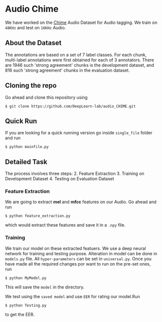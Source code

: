 # Audio Chime
We have worked on the [Chime](http://www.cs.tut.fi/sgn/arg/dcase2016/task-audio-tagging) Audio Dataset for Audio tagging. We train on `48KHz` and test on `16KHz` Audio.

## About the Dataset
The annotations are based on a set of 7 label classes. For each chunk, multi-label annotations were first obtained for each of 3 annotators. There are 1946 such 'strong agreement' chunks is the development dataset, and 816 such 'strong agreement' chunks in the evaluation dataset.

## Cloning the repo
Go ahead and clone this repository using
```
$ git clone https://github.com/DeepLearn-lab/audio_CHIME.git
``` 

## Quick Run
If you are looking for a quick running version go inside `single_file` folder and run
```
$ python mainfile.py
```

## Detailed Task
The process involves three steps:
2. Feature Extraction
3. Training on Development Dataset
4. Testing on Evaluation Dataset

### Feature Extraction

We are going to extract **mel** and **mfcc** features on our Audio. Go ahead and run 
```
$ python feature_extraction.py
```
which would extract these features and save it in a `.npy` file.

### Training

We train our model on these extracted featuers. We use a deep neural network for training and testing purpose. Alteration in model can be done in `models.py` file.
All `hyper-parameters` can be set in `universal.py`. Once you have made all the required changes por want to run on the pre-set ones, run 
```
$ python MyModel.py 
```

This will save the `model` in the directory.

We test using the `saved model` and use `EER` for rating our model.Run 
```
$ python Testing.py
```

to get the EER.
